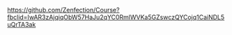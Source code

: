 https://github.com/Zenfection/Course?fbclid=IwAR3zAjqiqObW57HaJu2qYC0RmlWVKa5GZswczQYCojq1CaiNDL5uQrTA3ak
